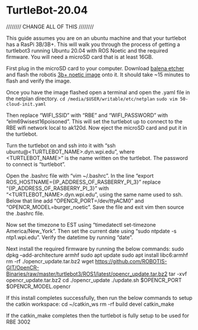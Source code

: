 # TurtleBot-20.04



//////// CHANGE ALL OF THIS ////////

This guide assumes you are on an ubuntu machine and that your turtlebot has a RasPi 3B/3B+. This will walk you through the process of getting a turtlebot3 running Ubuntu 20.04 with ROS Noetic and the required firmware. You will need a microSD card that is at least 16GB.

First plug in the microSD card to your computer. Download [balena etcher](https://www.balena.io/etcher/) and flash the robotis [3b+ noetic image](https://www.robotis.com/service/download.php?no=2008) onto it. It should take ~15 minutes to flash and verify the image. 

Once you have the image flashed open a terminal and open the .yaml file in the netplan directory.
`cd /media/$USER/writable/etc/netplan`
`sudo vim 50-cloud-init.yaml`


Then replace “WIFI_SSID” with “RBE” and “WIFI_PASSWORD” with “elm69wisest16poisoned”. This will set the turtlebot up to connect to the RBE wifi network local to ak120d. Now eject the microSD card and put it in the turtlebot.

Turn the turtlebot on and ssh into it with “ssh ubuntu@<TURTLEBOT_NAME>.dyn.wpi.edu”, where <TURTLEBOT_NAME>” is the name written on the turtlebot. The password to connect is “turtlebot”.

Open the .bashrc file with “vim ~/.bashrc”. In the line “export ROS_HOSTNAME={IP_ADDRESS_OF_RASBERRY_PI_3}” replace “{IP_ADDRESS_OF_RASBERRY_PI_3}” with “<TURTLEBOT_NAME>.dyn.wpi.edu”, using the same name used to ssh. Below that line add “OPENCR_PORT=/dev/ttyACM0” and “OPENCR_MODEL=burger_noetic”. Save the file and exit vim then source the .bashrc file.

Now set the timezone to EST using “timedatectl set-timezone America/New_York”. Then set the current date using “sudo ntpdate -s ntp1.wpi.edu”. Verify the datetime by running “date”.

Next install the required firmware by running the below commands:
 sudo dpkg –add-architecture armhf
 sudo apt update
 sudo apt install libc6:armhf
 rm -rf ./opencr_update.tar.bz2
 wget https://github.com/ROBOTIS-GIT/OpenCR-Binaries/raw/master/turtlebot3/ROS1/latest/opencr_update.tar.bz2
 tar -xvf opencr_update.tar.bz2
 cd ./opencr_update
 ./update.sh $OPENCR_PORT $OPENCR_MODEL.opencr

If this install completes successfully, then run the below commands to setup the catkin workspace:
 cd ~/catkin_ws
 rm -rf build devel
 catkin_make


If the catkin_make completes then the turtlebot is fully setup to be used for RBE 3002
